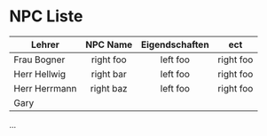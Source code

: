 # NPC Liste

| Lehrer        | NPC Name      | Eigendschaften  | ect |
| ------------- |:-------------:|:---------------:|:-------------:|
| Frau Bogner   | right foo     | left foo        | right foo     |
| Herr Hellwig  | right bar     | left foo        | right foo     |
| Herr Herrmann | right baz     | left foo        | right foo     |
| Gary          |
...
